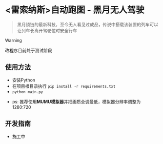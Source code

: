 # <雷索纳斯>自动跑图 - 黑月无人驾驶

>黑月锁链的最新科技，至今无人看见过成品，传说中搭载该装置的列车可以让列车长离开驾驶位时安全行车

> [!WARNING]
> 改程序目前处于测试阶段

## 使用方法
- 安装Python
- 在项目根目录执行 `pip install -r requirements.txt`
- `python main.py`
* ps: 推荐使用**MUMU模拟器**并把画质全调最低，模拟器分辨率调整为1280:720

## 开发指南
- 施工中